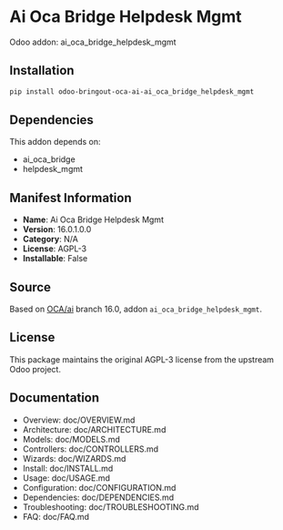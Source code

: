 # Ai Oca Bridge Helpdesk Mgmt

Odoo addon: ai_oca_bridge_helpdesk_mgmt

## Installation

```bash
pip install odoo-bringout-oca-ai-ai_oca_bridge_helpdesk_mgmt
```

## Dependencies

This addon depends on:
- ai_oca_bridge
- helpdesk_mgmt

## Manifest Information

- **Name**: Ai Oca Bridge Helpdesk Mgmt
- **Version**: 16.0.1.0.0
- **Category**: N/A
- **License**: AGPL-3
- **Installable**: False

## Source

Based on [OCA/ai](https://github.com/OCA/ai) branch 16.0, addon `ai_oca_bridge_helpdesk_mgmt`.

## License

This package maintains the original AGPL-3 license from the upstream Odoo project.

## Documentation

- Overview: doc/OVERVIEW.md
- Architecture: doc/ARCHITECTURE.md
- Models: doc/MODELS.md
- Controllers: doc/CONTROLLERS.md
- Wizards: doc/WIZARDS.md
- Install: doc/INSTALL.md
- Usage: doc/USAGE.md
- Configuration: doc/CONFIGURATION.md
- Dependencies: doc/DEPENDENCIES.md
- Troubleshooting: doc/TROUBLESHOOTING.md
- FAQ: doc/FAQ.md
